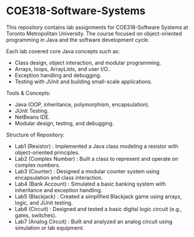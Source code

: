 # COE318-Software-Systems
This repository contains lab assignments for COE318-Software Systems at Toronto Metropolitan University. The course focused on object-oriented programming in Java and the software development cycle.

Each lab covered core Java concepts such as:
- Class design, object interaction, and modular programming.
- Arrays, loops, ArrayLists, and user I/O..
- Exception handling and debugging.
- Testing with JUnit and building small-scale applications.

Tools & Concepts:
- Java (OOP, inheritance, polymorphism, encapsulation).
- JUnit Testing.
- NetBeans IDE.
- Modular design, testing, and debugging.

Structure of Repository:
- Lab1 (Resistor) : Implemented a Java class modeling a resistor with object-oriented principles.
- Lab2 (Complex Number) : Built a class to represent and operate on complex numbers.
- Lab3 (Counter) : Designed a modular counter system using encapsulation and class interaction.
- Lab4 (Bank Account) : Simulated a basic banking system with inheritance and exception handling.
- Lab5 (Blackjack) : Created a simplified Blackjack game using arrays, logic, and JUnit testing.
- Lab6 (Circuit) : Designed and tested a basic digital logic circuit (e.g., gates, switches).
- Lab7 (Analog Circuit) : Built and analyzed an analog circuit using simulation or lab equipment.
